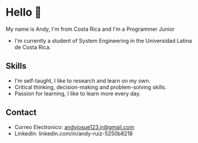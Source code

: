 # Hello 👋

My name is Andy, I'm from Costa Rica and I'm a Programmer Junior

* I'm currently a student of System Engineering in the Universidad Latina de Costa Rica.

## Skills

* I'm self-taught, I like to research and learn on my own.
* Critical thinking, decision-making and problem-solving skills.
* Passion for learning, I like to learn more every day.

## Contact

* Correo Electronico: andyjosue123.jr@gmail.com
* LinkedIn: linkedin.com/in/andy-ruiz-5250b8218
